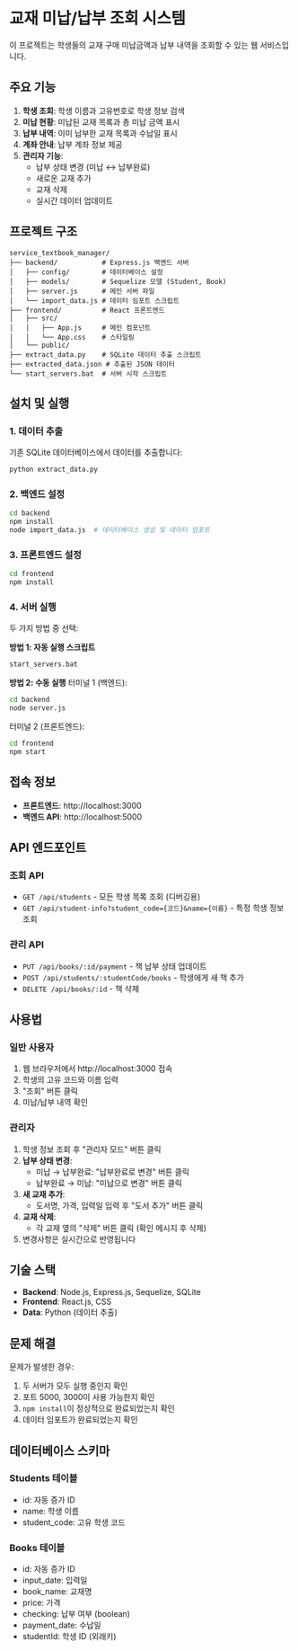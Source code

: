 # 교재 미납/납부 조회 시스템

이 프로젝트는 학생들의 교재 구매 미납금액과 납부 내역을 조회할 수 있는 웹 서비스입니다.

## 주요 기능

1. **학생 조회**: 학생 이름과 고유번호로 학생 정보 검색
2. **미납 현황**: 미납된 교재 목록과 총 미납 금액 표시
3. **납부 내역**: 이미 납부한 교재 목록과 수납일 표시
4. **계좌 안내**: 납부 계좌 정보 제공
5. **관리자 기능**:
   - 납부 상태 변경 (미납 ↔ 납부완료)
   - 새로운 교재 추가
   - 교재 삭제
   - 실시간 데이터 업데이트

## 프로젝트 구조

```
service_textbook_manager/
├── backend/           # Express.js 백엔드 서버
│   ├── config/        # 데이터베이스 설정
│   ├── models/        # Sequelize 모델 (Student, Book)
│   ├── server.js      # 메인 서버 파일
│   └── import_data.js # 데이터 임포트 스크립트
├── frontend/          # React 프론트엔드
│   ├── src/
│   │   ├── App.js     # 메인 컴포넌트
│   │   └── App.css    # 스타일링
│   └── public/
├── extract_data.py    # SQLite 데이터 추출 스크립트
├── extracted_data.json # 추출된 JSON 데이터
└── start_servers.bat  # 서버 시작 스크립트
```

## 설치 및 실행

### 1. 데이터 추출
기존 SQLite 데이터베이스에서 데이터를 추출합니다:
```bash
python extract_data.py
```

### 2. 백엔드 설정
```bash
cd backend
npm install
node import_data.js  # 데이터베이스 생성 및 데이터 임포트
```

### 3. 프론트엔드 설정
```bash
cd frontend
npm install
```

### 4. 서버 실행
두 가지 방법 중 선택:

**방법 1: 자동 실행 스크립트**
```bash
start_servers.bat
```

**방법 2: 수동 실행**
터미널 1 (백엔드):
```bash
cd backend
node server.js
```

터미널 2 (프론트엔드):
```bash
cd frontend
npm start
```

## 접속 정보

- **프론트엔드**: http://localhost:3000
- **백엔드 API**: http://localhost:5000

## API 엔드포인트

### 조회 API
- `GET /api/students` - 모든 학생 목록 조회 (디버깅용)
- `GET /api/student-info?student_code={코드}&name={이름}` - 특정 학생 정보 조회

### 관리 API
- `PUT /api/books/:id/payment` - 책 납부 상태 업데이트
- `POST /api/students/:studentCode/books` - 학생에게 새 책 추가
- `DELETE /api/books/:id` - 책 삭제

## 사용법

### 일반 사용자
1. 웹 브라우저에서 http://localhost:3000 접속
2. 학생의 고유 코드와 이름 입력
3. "조회" 버튼 클릭
4. 미납/납부 내역 확인

### 관리자
1. 학생 정보 조회 후 "관리자 모드" 버튼 클릭
2. **납부 상태 변경**: 
   - 미납 → 납부완료: "납부완료로 변경" 버튼 클릭
   - 납부완료 → 미납: "미납으로 변경" 버튼 클릭
3. **새 교재 추가**:
   - 도서명, 가격, 입력일 입력 후 "도서 추가" 버튼 클릭
4. **교재 삭제**: 
   - 각 교재 옆의 "삭제" 버튼 클릭 (확인 메시지 후 삭제)
5. 변경사항은 실시간으로 반영됩니다

## 기술 스택

- **Backend**: Node.js, Express.js, Sequelize, SQLite
- **Frontend**: React.js, CSS
- **Data**: Python (데이터 추출)

## 문제 해결

문제가 발생한 경우:

1. 두 서버가 모두 실행 중인지 확인
2. 포트 5000, 3000이 사용 가능한지 확인
3. `npm install`이 정상적으로 완료되었는지 확인
4. 데이터 임포트가 완료되었는지 확인

## 데이터베이스 스키마

### Students 테이블
- id: 자동 증가 ID
- name: 학생 이름
- student_code: 고유 학생 코드

### Books 테이블
- id: 자동 증가 ID
- input_date: 입력일
- book_name: 교재명
- price: 가격
- checking: 납부 여부 (boolean)
- payment_date: 수납일
- studentId: 학생 ID (외래키)
